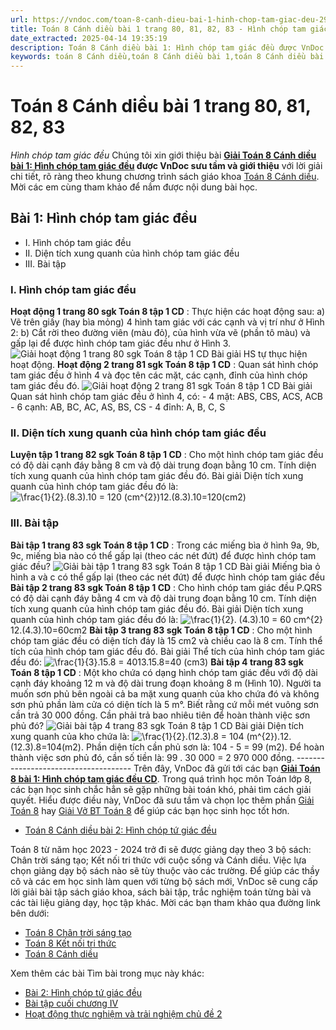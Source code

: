 ```yaml
---
url: https://vndoc.com/toan-8-canh-dieu-bai-1-hinh-chop-tam-giac-deu-296424
title: Toán 8 Cánh diều bài 1 trang 80, 81, 82, 83 - Hình chóp tam giác đều - VnDoc.com
date_extracted: 2025-04-14 19:35:19
description: Toán 8 Cánh diều bài 1: Hình chóp tam giác đều được VnDoc biên soạn lời giải nhằm giúp các em nắm được nội dung bài Hình chóp tam giác đều, Toán 8 sách Cánh diều. Mời các em tham khảo lời giải
keywords: toán 8 Cánh diều,toán 8 Cánh diều bài 1,toán 8 Cánh diều bài Hình chóp tam giác đều,toán lớp 8 Cánh diều,giải toán 8 Cánh diều,giải sgk toán 8 Cánh diều,sgk toán 8 Cánh diều,sách giáo khoa toán 8 Cánh diều,toán 8 Hình chóp tam giác đều,Toán 8 Cánh diều trang 80,Toán 8 Cánh diều trang 81,Toán 8 Cánh diều trang 82,Toán 8 Cánh diều trang 83,Hình chóp tam giác đều
---
```


# Toán 8 Cánh diều bài 1 trang 80, 81, 82, 83
 _Hình chóp tam giác đều_
Chúng tôi xin giới thiệu bài **[Giải Toán 8 Cánh diều bài 1: Hình chóp tam giác đều](<https://vndoc.com/toan-8-canh-dieu-bai-1-hinh-chop-tam-giac-deu-296424>) **được VnDoc sưu tầm và giới thiệu**** với lời giải chi tiết, rõ ràng theo khung chương trình  sách giáo khoa [Toán 8 Cánh diều](<https://vndoc.com/giai-toan-lop8>). Mời các em cùng tham khảo để nắm được nội dung bài học.
## Bài 1: Hình chóp tam giác đều
  * I. Hình chóp tam giác đều
  * II. Diện tích xung quanh của hình chóp tam giác đều
  * III. Bài tập

### I. Hình chóp tam giác đều
**Hoạt động 1 trang 80 sgk Toán 8 tập 1 CD** : Thực hiện các hoạt động sau:
a\) Vẽ trên giấy \(hay bìa mỏng\) 4 hình tam giác với các cạnh và vị trí như ở Hình 2:
b\) Cắt rời theo đường viên \(màu đỏ\), của hình vừa vẽ \(phần tô màu\) và gấp lại để được hình chóp tam giác đều như ở Hình 3.
![Giải hoạt động 1 trang 80 sgk Toán 8 tập 1 CD](https://i.vdoc.vn/data/image/2023/05/08/bai-3-1.png)
Bài giải
HS tự thục hiện hoạt động.
**Hoạt động 2 trang 81 sgk Toán 8 tập 1 CD** : Quan sát hình chóp tam giác đều ở hình 4 và đọc tên các mặt, các cạnh, đỉnh của hình chóp tam giác đều đó.
![Giải hoạt động 2 trang 81 sgk Toán 8 tập 1 CD](https://i.vdoc.vn/data/image/2023/05/08/bai-3-2.png)
Bài giải
Quan sát hình chóp tam giác đều ở hình 4, có:
\- 4 mặt: ABS, CBS, ACS, ACB
\- 6 cạnh: AB, BC, AC, AS, BS, CS
\- 4 đỉnh: A, B, C, S
### II. Diện tích xung quanh của hình chóp tam giác đều
**Luyện tập 1 trang 82 sgk Toán 8 tập 1 CD** : Cho một hình chóp tam giác đều có độ dài cạnh đáy bằng 8 cm và độ dài trung đoạn bằng 10 cm. Tính diện tích xung quanh của hình chóp tam giác đều đó.
Bài giải
Diện tích xung quanh của hình chóp tam giác đều đó là:
![\\frac{1}{2}.\(8.3\).10 = 120 \(cm^{2}\)](https://i.vdoc.vn/data/image/blank.png)12.\(8.3\).10=120\(cm2\)
### III. Bài tập
**Bài tập 1 trang 83 sgk Toán 8 tập 1 CD** : Trong các miếng bìa ở hình 9a, 9b, 9c, miếng bìa nào có thể gấp lại \(theo các nét đứt\) để được hình chóp tam giác đều?
![Giải bài tập 1 trang 83 sgk Toán 8 tập 1 CD](https://i.vdoc.vn/data/image/2023/05/08/bai-3-3.png)
Bài giải
Miếng bìa ỏ hình a và c có thể gấp lại \(theo các nét đứt\) để được hình chóp tam giác đều
**Bài tập 2 trang 83 sgk Toán 8 tập 1 CD** : Cho hình chóp tam giác đều P.QRS có độ dài cạnh đáy bằng 4 cm và độ dài trung đoạn bằng 10 cm. Tính diện tích xung quanh của hình chóp tam giác đều đó.
Bài giải
Diện tích xung quanh của hình chóp tam giác đều đó là: ![\\frac{1}{2}. \(4.3\).10 = 60 cm^{2}](https://i.vdoc.vn/data/image/blank.png)12.\(4.3\).10=60cm2
**Bài tập 3 trang 83 sgk Toán 8 tập 1 CD** : Cho một hình chóp tam giác đều có diện tích đáy là 15 cm2 và chiều cao là 8 cm. Tính thể tích của hình chóp tam giác đều đó.
Bài giải
Thể tích của hình chóp tam giác đều đó: ![\\frac{1}{3}.15.8 = 40](https://i.vdoc.vn/data/image/blank.png)13.15.8=40 \(cm3\)
**Bài tập 4 trang 83 sgk Toán 8 tập 1 CD** : Một kho chứa có dạng hình chóp tam giác đều với độ dài cạnh đáy khoảng 12 m và độ dài trung đoạn khoảng 8 m \(Hình 10\). Người ta muốn sơn phủ bên ngoài cả ba mặt xung quanh của kho chứa đó và không sơn phủ phần làm cửa có diện tích là 5 m°. Biết rằng cứ mỗi mét vuông sơn cần trả 30 000 đồng. Cần phải trả bao nhiêu tiên để hoàn thành việc sơn phủ đó?
![Giải bài tập 4 trang 83 sgk Toán 8 tập 1 CD](https://i.vdoc.vn/data/image/2023/05/08/bai-3-4.png)
Bài giải
Diện tích xung quanh của kho chứa là:
![\\frac{1}{2}.\(12.3\).8 = 104 \(m^{2}\).](https://i.vdoc.vn/data/image/blank.png)12.\(12.3\).8=104\(m2\).
Phần diện tích cần phủ sơn là: 104 - 5 = 99 \(m2\).
Để hoàn thành việc sơn phủ đó, cần số tiền là: 99 . 30 000 = 2 970 000 đồng.
\-------------------------------------
Trên đây, VnDoc đã gửi tới các bạn **[Giải Toán 8 bài 1: Hình chóp tam giác đều CD](<https://vndoc.com/toan-8-canh-dieu-bai-1-hinh-chop-tam-giac-deu-296424>)**. Trong quá trình học môn Toán lớp 8, các bạn học sinh chắc hẳn sẽ gặp những bài toán khó, phải tìm cách giải quyết. Hiểu được điều này, VnDoc đã sưu tầm và chọn lọc thêm phần [Giải Toán 8](<https://vndoc.com/giai-toan-lop8>) hay [Giải Vở BT Toán 8](<https://vndoc.com/giai-vo-bt-toan8>) để giúp các bạn học sinh học tốt hơn.
  * [Toán 8 Cánh diều bài 2: Hình chóp tứ giác đều](<https://vndoc.com/toan-8-canh-dieu-bai-2-hinh-chop-tu-giac-deu-296426>)

Toán 8 từ năm học 2023 - 2024 trở đi sẽ được giảng dạy theo 3 bộ  sách: Chân trời sáng tạo; Kết nối tri thức với cuộc sống và Cánh diều. Việc lựa chọn giảng dạy bộ sách nào sẽ tùy thuộc vào các trường. Để giúp các thầy cô và các em học sinh làm quen với từng bộ sách mới, VnDoc sẽ cung cấp lời giải bài tập sách giáo khoa, sách bài tập, trắc nghiệm toán từng bài và các tài liệu giảng dạy, học tập khác. Mời các bạn tham khảo qua đường link bên dưới:
  * [Toán 8 Chân trời sáng tạo](<https://vndoc.com/toan-8-chan-troi-sang-tao>)
  * [Toán 8 Kết nối tri thức](<https://vndoc.com/toan-8-ket-noi-tri-thuc>)
  * [Toán 8 Cánh diều](<https://vndoc.com/giai-toan-lop8>)

Xem thêm các bài Tìm bài trong mục này khác:
  * [Bài 2: Hình chóp tứ giác đều](</toan-8-canh-dieu-bai-2-hinh-chop-tu-giac-deu-296426>)
  * [Bài tập cuối chương IV](</toan-8-canh-dieu-bai-tap-cuoi-chuong-iv-296428>)
  * [Hoạt động thực nghiệm và trải nghiệm chủ đề 2](</toan-8-canh-dieu-bai-hoat-dong-thuc-nghiem-va-trai-nghiem-chu-de-2-296430>)

